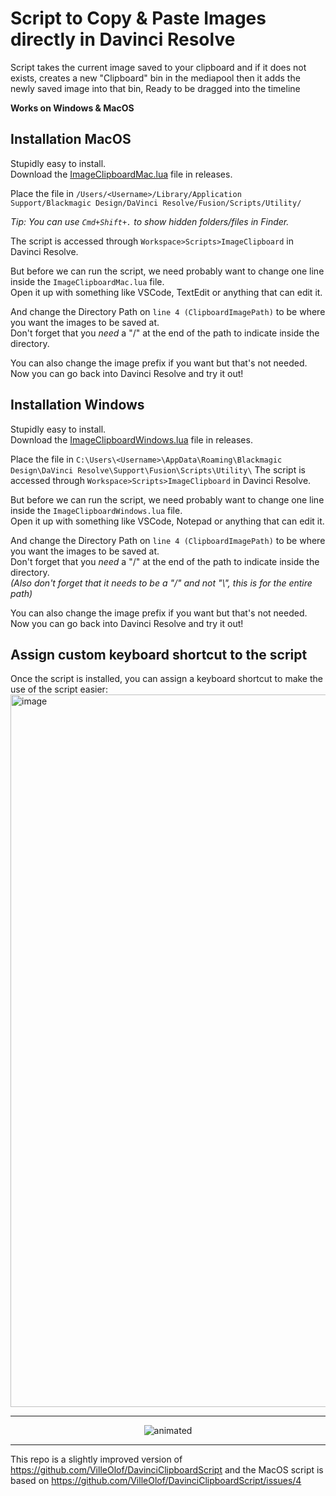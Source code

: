 # Script to Copy & Paste Images directly in Davinci Resolve
Script takes the current image saved to your clipboard and if it does not exists, creates a new "Clipboard" bin in the mediapool then it adds the newly saved image into that bin, Ready to be dragged into the timeline

**Works on Windows & MacOS**

## Installation MacOS
Stupidly easy to install.  
Download the [ImageClipboardMac.lua](https://github.com/ybouane/DavinciResolveCopyPasteImages/releases/latest/download/ImageClipboardMac.lua) file in releases.

Place the file in `/Users/<Username>/Library/Application Support/Blackmagic Design/DaVinci Resolve/Fusion/Scripts/Utility/`

*Tip: You can use `Cmd+Shift+.` to show hidden folders/files in Finder.*

The script is accessed through `Workspace>Scripts>ImageClipboard` in Davinci Resolve.  

But before we can run the script, we need probably want to change one line inside the `ImageClipboardMac.lua` file.  
Open it up with something like VSCode, TextEdit or anything that can edit it.  

And change the Directory Path on `line 4 (ClipboardImagePath)` to be where you want the images to be saved at.  
Don't forget that you *need* a "/" at the end of the path to indicate inside the directory.  

You can also change the image prefix if you want but that's not needed.
Now you can go back into Davinci Resolve and try it out!

## Installation Windows
Stupidly easy to install.  
Download the [ImageClipboardWindows.lua](https://github.com/ybouane/DavinciResolveCopyPasteImages/releases/latest/download/ImageClipboardWindows.lua) file in releases.

Place the file in `C:\Users\<Username>\AppData\Roaming\Blackmagic Design\DaVinci Resolve\Support\Fusion\Scripts\Utility\`
The script is accessed through `Workspace>Scripts>ImageClipboard` in Davinci Resolve.  

But before we can run the script, we need probably want to change one line inside the `ImageClipboardWindows.lua` file.  
Open it up with something like VSCode, Notepad or anything that can edit it.  

And change the Directory Path on `line 4 (ClipboardImagePath)` to be where you want the images to be saved at.  
Don't forget that you *need* a "/" at the end of the path to indicate inside the directory.  
*(Also don't forget that it needs to be a "/" and not "\\", this is for the entire path)*

You can also change the image prefix if you want but that's not needed.  
Now you can go back into Davinci Resolve and try it out!  


## Assign custom keyboard shortcut to the script
Once the script is installed, you can assign a keyboard shortcut to make the use of the script easier:
<img width="1140" alt="image" src="https://github.com/ybouane/DavinciResolveCopyPasteImages/assets/14046002/8ad60130-bbd5-4745-8dc5-65bc27c5b093">


---
<p align="center">
  <img src="https://github.com/VilleOlof/DavinciClipboardScript/blob/main/Example.gif" alt="animated" />
</p>


---
This repo is a slightly improved version of https://github.com/VilleOlof/DavinciClipboardScript and the MacOS script is based on https://github.com/VilleOlof/DavinciClipboardScript/issues/4

